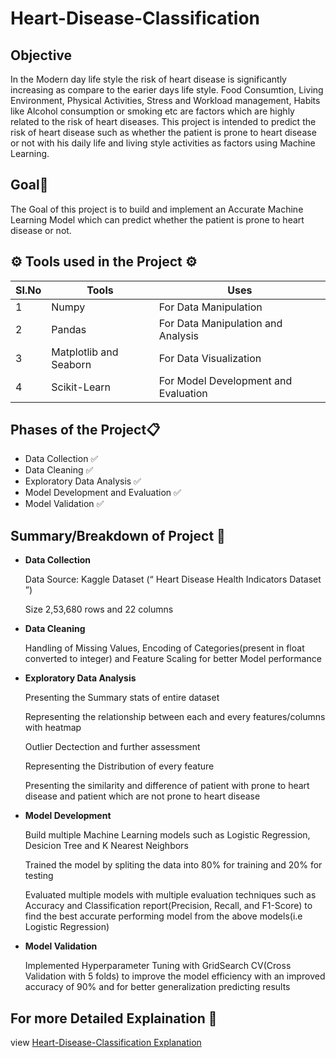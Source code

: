 # Heart-Disease-Classification
## Objective
In the Modern day life style the risk of heart disease is significantly increasing as compare to the earier days life style. Food Consumtion, Living Environment, Physical Activities, Stress and Workload management, Habits like Alcohol consumption or smoking etc are factors which are highly related to the risk of heart diseases. This project is intended to predict the risk of heart disease such as whether the patient is prone to heart disease or not with his daily life and living style activities as factors using Machine Learning.

## Goal🎯
The Goal of this project is to build and implement an Accurate Machine Learning Model which can predict whether the patient is prone to heart disease or not.

## ⚙️ Tools used in the Project ⚙️

|SI.No|Tools|Uses|
|-----|-----|----|
|1|Numpy|For Data Manipulation|
|2|Pandas|For Data Manipulation and Analysis|
|3|Matplotlib and Seaborn|For Data Visualization|
|4|Scikit-Learn|For Model Development and Evaluation|

## Phases of the Project📋
<ul>
  <li>Data Collection ✅</li>
  <li>Data Cleaning ✅</li>
  <li>Exploratory Data Analysis ✅</li>
  <li>Model Development and Evaluation ✅</li>
  <li>Model Validation ✅</li>
</ul>

## Summary/Breakdown of Project 📜
<ul>
  <li><b>Data Collection</b>
    <p>Data Source: Kaggle Dataset (“ Heart Disease Health Indicators Dataset ”)</p>
    <p>Size 2,53,680 rows and 22 columns</p>
  </li>
  <li><b>Data Cleaning</b>
    <p>Handling of Missing Values, Encoding of Categories(present in float converted to integer) and Feature Scaling for better Model performance</p>
  </li>
  <li><b>Exploratory Data Analysis</b>
    <p>Presenting the Summary stats of entire dataset</p>
    <p>Representing the relationship between each and every features/columns with heatmap</p>
    <p>Outlier Dectection and further assessment</p>
    <p>Representing the Distribution of every feature</p>
    <p>Presenting the similarity and difference of patient with prone to heart disease and patient which are not prone to heart disease</p>
  </li>
  <li><b>Model Development</b>
    <p>Build multiple Machine Learning models such as Logistic Regression, Desicion Tree and K Nearest Neighbors</p>
    <p>Trained the model by spliting the data into 80% for training and 20% for testing</p>
    <p>Evaluated multiple models with multiple evaluation techniques such as Accuracy and Classification report(Precision, Recall, and F1-Score) to find the best accurate performing model from the above models(i.e Logistic Regression)</p>
  </li>
  <li><b>Model Validation</b>
    <p>Implemented Hyperparameter Tuning with GridSearch CV(Cross Validation with 5 folds) to improve the model efficiency with an improved accuracy of 90% and for better generalization predicting results</p>
  </li>
</ul>

## For more Detailed Explaination 📄
view <a href="https://github.com/SahaniGuruPrasad/Heart-Disease-Classification/blob/main/Heart%20Disease%20Classification.pdf">Heart-Disease-Classification Explanation</a>
